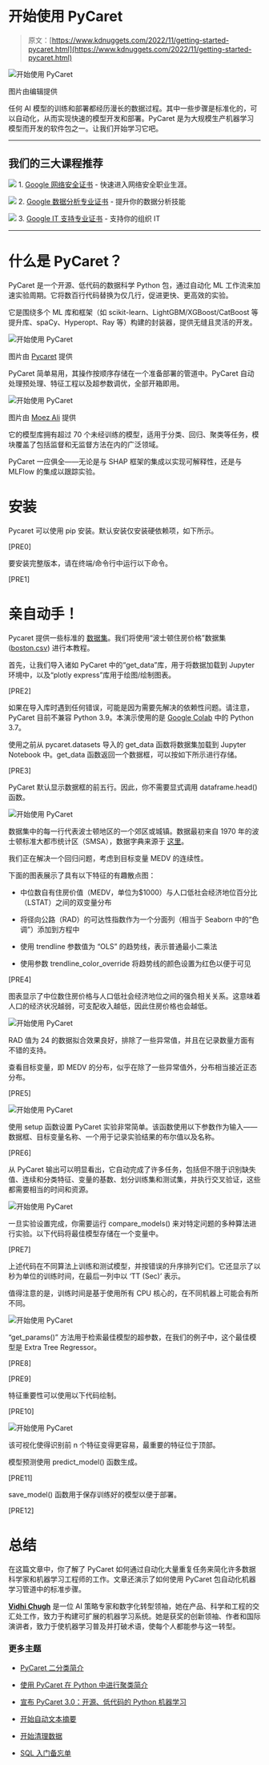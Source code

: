 # 开始使用 PyCaret

> 原文：[https://www.kdnuggets.com/2022/11/getting-started-pycaret.html](https://www.kdnuggets.com/2022/11/getting-started-pycaret.html)

![开始使用 PyCaret](../Images/b403b58cba8bf7b381305dbaec25bc74.png)

图片由编辑提供

任何 AI 模型的训练和部署都经历漫长的数据过程。其中一些步骤是标准化的，可以自动化，从而实现快速的模型开发和部署。PyCaret 是为大规模生产机器学习模型而开发的软件包之一。让我们开始学习它吧。

* * *

## 我们的三大课程推荐

![](../Images/0244c01ba9267c002ef39d4907e0b8fb.png) 1\. [Google 网络安全证书](https://www.kdnuggets.com/google-cybersecurity) - 快速进入网络安全职业生涯。

![](../Images/e225c49c3c91745821c8c0368bf04711.png) 2\. [Google 数据分析专业证书](https://www.kdnuggets.com/google-data-analytics) - 提升你的数据分析技能

![](../Images/0244c01ba9267c002ef39d4907e0b8fb.png) 3\. [Google IT 支持专业证书](https://www.kdnuggets.com/google-itsupport) - 支持你的组织 IT

* * *

# 什么是 PyCaret？

PyCaret 是一个开源、低代码的数据科学 Python 包，通过自动化 ML 工作流来加速实验周期。它将数百行代码替换为仅几行，促进更快、更高效的实验。

它是围绕多个 ML 库和框架（如 scikit-learn、LightGBM/XGBoost/CatBoost 等提升库、spaCy、Hyperopt、Ray 等）构建的封装器，提供无缝且灵活的开发。

![开始使用 PyCaret](../Images/9ae4aad3f147edd95c9ae591d61bacce.png)

图片由 [Pycaret](https://pycaret.gitbook.io/docs/) 提供

PyCaret 简单易用，其操作按顺序存储在一个准备部署的管道中。PyCaret 自动处理预处理、特征工程以及超参数调优，全部开箱即用。

![开始使用 PyCaret](../Images/47c78bf95dd7850540cf6c3c735836b8.png)

图片由 [Moez Ali](https://moez-62905.medium.com/) 提供

它的模型库拥有超过 70 个未经训练的模型，适用于分类、回归、聚类等任务，模块覆盖了包括监督和无监督方法在内的广泛领域。

PyCaret 一应俱全——无论是与 SHAP 框架的集成以实现可解释性，还是与 MLFlow 的集成以跟踪实验。

# 安装

Pycaret 可以使用 pip 安装。默认安装仅安装硬依赖项，如下所示。

[PRE0]

要安装完整版本，请在终端/命令行中运行以下命令。

[PRE1]

# 亲自动手！

Pycaret 提供一些标准的 [数据集](https://github.com/pycaret/pycaret/tree/master/datasets)。我们将使用“波士顿住房价格”数据集 ([boston.csv](https://github.com/pycaret/pycaret/blob/master/datasets/boston.csv)) 进行本教程。

首先，让我们导入诸如 PyCaret 中的“get_data”库，用于将数据加载到 Jupyter 环境中，以及“plotly express”库用于绘图/绘制图表。

[PRE2]

如果在导入库时遇到任何错误，可能是因为需要先解决的依赖性问题。请注意，PyCaret 目前不兼容 Python 3.9。本演示使用的是 [Google Colab](https://colab.research.google.com/) 中的 Python 3.7。

使用之前从 pycaret.datasets 导入的 get_data 函数将数据集加载到 Jupyter Notebook 中。get_data 函数返回一个数据框，可以按如下所示进行存储。

[PRE3]

PyCaret 默认显示数据框的前五行。因此，你不需要显式调用 dataframe.head() 函数。

![开始使用 PyCaret](../Images/08babd7779196ddbccc92c12e0a203ed.png)

数据集中的每一行代表波士顿地区的一个郊区或城镇。数据最初来自 1970 年的波士顿标准大都市统计区（SMSA），数据字典来源于 [这里](https://archive.ics.uci.edu/ml/machine-learning-databases/housing/housing.names)。

我们正在解决一个回归问题，考虑到目标变量 MEDV 的连续性。

下面的图表展示了具有以下特征的有趣散点图：

+   中位数自有住房价值（MEDV，单位为$1000）与人口低社会经济地位百分比（LSTAT）之间的双变量分布

+   将径向公路（RAD）的可达性指数作为一个分面列（相当于 Seaborn 中的“色调”）添加到方程中

+   使用 trendline 参数值为 “OLS” 的趋势线，表示普通最小二乘法

+   使用参数 trendline_color_override 将趋势线的颜色设置为红色以便于可见

[PRE4]

图表显示了中位数住房价格与人口低社会经济地位之间的强负相关关系。这意味着人口的经济状况越弱，可支配收入越低，因此住房价格也会越低。

![开始使用 PyCaret](../Images/288f1fd6211a27752247578bad4b05fa.png)

RAD 值为 24 的数据拟合效果良好，排除了一些异常值，并且在记录数量方面有不错的支持。

查看目标变量，即 MEDV 的分布，似乎在除了一些异常值外，分布相当接近正态分布。

[PRE5]

![开始使用 PyCaret](../Images/20394f59f0207bef5c8af3a5be666bc6.png)

使用 setup 函数设置 PyCaret 实验非常简单。该函数使用以下参数作为输入——数据框、目标变量名称、一个用于记录实验结果的布尔值以及名称。

[PRE6]

从 PyCaret 输出可以明显看出，它自动完成了许多任务，包括但不限于识别缺失值、连续和分类特征、变量的基数、划分训练集和测试集，并执行交叉验证，这些都需要相当的时间和资源。

![开始使用 PyCaret](../Images/998f4ad330e5a5284d1145995f28434b.png)

一旦实验设置完成，你需要运行 compare_models() 来对特定问题的多种算法进行实验。以下代码将最佳模型存储在一个变量中。

[PRE7]

上述代码在不同算法上训练和测试模型，并按错误的升序排列它们。它还显示了以秒为单位的训练时间，在最后一列中以 ‘TT (Sec)’ 表示。

值得注意的是，训练时间是基于使用所有 CPU 核心的，在不同机器上可能会有所不同。

![开始使用 PyCaret](../Images/3aa9118b971fb14bb1483ea5a18ef80d.png)

“get_params()” 方法用于检索最佳模型的超参数，在我们的例子中，这个最佳模型是 Extra Tree Regressor。

[PRE8]

[PRE9]

特征重要性可以使用以下代码绘制。

[PRE10]

![开始使用 PyCaret](../Images/c74b2a7788393bba5583faa47506b922.png)

该可视化使得识别前 n 个特征变得更容易，最重要的特征位于顶部。

模型预测使用 predict_model() 函数生成。

[PRE11]

save_model() 函数用于保存训练好的模型以便于部署。

[PRE12]

# 总结

在这篇文章中，你了解了 PyCaret 如何通过自动化大量重复任务来简化许多数据科学家和机器学习工程师的工作。文章还演示了如何使用 PyCaret 包自动化机器学习管道中的标准步骤。

**[Vidhi Chugh](https://vidhi-chugh.medium.com/)** 是一位 AI 策略专家和数字化转型领袖，她在产品、科学和工程的交汇处工作，致力于构建可扩展的机器学习系统。她是获奖的创新领袖、作者和国际演讲者，致力于使机器学习普及并打破术语，使每个人都能参与这一转型。

### 更多主题

+   [PyCaret 二分类简介](https://www.kdnuggets.com/2021/12/introduction-binary-classification-pycaret.html)

+   [使用 PyCaret 在 Python 中进行聚类简介](https://www.kdnuggets.com/2021/12/introduction-clustering-python-pycaret.html)

+   [宣布 PyCaret 3.0：开源、低代码的 Python 机器学习](https://www.kdnuggets.com/2023/03/announcing-pycaret-30-opensource-lowcode-machine-learning-python.html)

+   [开始自动文本摘要](https://www.kdnuggets.com/2019/11/getting-started-automated-text-summarization.html)

+   [开始清理数据](https://www.kdnuggets.com/2022/01/getting-started-cleaning-data.html)

+   [SQL 入门备忘单](https://www.kdnuggets.com/2022/08/getting-started-sql-cheatsheet.html)
